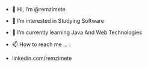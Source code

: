 - 👋 Hi, I’m @remzimete
- 👀 I’m interested in Studying Software
- 🌱 I’m currently learning Java And Web Technologies

- 📫 How to reach me ... : 
- linkedin.com/remzimete

<!---
remzimete/remzimete is a ✨ special ✨ repository because its `README.md` (this file) appears on your GitHub profile.
You can click the Preview link to take a look at your changes.
--->
